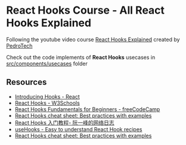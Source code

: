 # React Hooks Course - All React Hooks Explained

Following the youtube video course [React Hooks Explained](https://youtu.be/LlvBzyy-558) created by [PedroTech](https://www.youtube.com/@PedroTechnologies)

Check out the code implements of **React Hooks** usecases in [src/components/usecases](./src/components/usecases) folder

## Resources

- [Introducing Hooks - React](https://legacy.reactjs.org/docs/hooks-intro.html)
- [React Hooks - W3Schools](https://www.w3schools.com/react/react_hooks.asp)
- [React Hooks Fundamentals for Beginners - freeCodeCamp](https://www.freecodecamp.org/news/react-hooks-fundamentals/)
- [React Hooks cheat sheet: Best practices with examples](https://blog.logrocket.com/react-hooks-cheat-sheet-solutions-common-problems/)
- [React Hooks 入门教程- 阮一峰的网络日志](https://www.ruanyifeng.com/blog/2019/09/react-hooks.html)
- [useHooks - Easy to understand React Hook recipes](https://usehooks.com/)
- [React Hooks cheat sheet: Best practices with examples](https://blog.logrocket.com/react-hooks-cheat-sheet-solutions-common-problems/)

